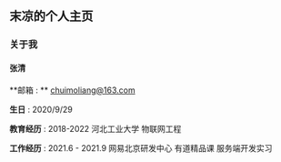 ## 末凉的个人主页

### 关于我
#### 张清
**邮箱 : ** chuimoliang@163.com

**生日** : 2020/9/29

**教育经历** : 2018-2022 河北工业大学 物联网工程

**工作经历** : 2021.6 - 2021.9 网易北京研发中心 有道精品课 服务端开发实习
